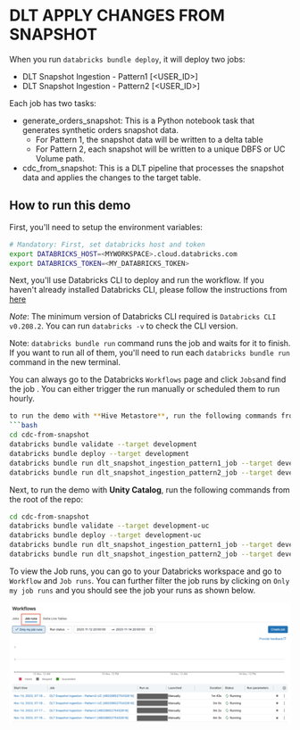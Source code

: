 # DLT APPLY CHANGES FROM SNAPSHOT

When you run `databricks bundle deploy`, it will deploy two jobs:
* DLT Snapshot Ingestion - Pattern1 [<USER_ID>]
* DLT Snapshot Ingestion - Pattern2 [<USER_ID>]

Each job has two tasks:
* generate_orders_snapshot: This is a Python notebook task that generates synthetic orders snapshot data. 
  * For Pattern 1, the snapshot data will be written to a delta table
  * For Pattern 2, each snapshot will be written to a unique DBFS or UC Volume path. 
* cdc_from_snapshot: This is a DLT pipeline that processes the snapshot data and applies the changes to the target table. 
 


## How to run this demo
First, you'll need to setup the environment variables:
```bash
# Mandatory: First, set databricks host and token
export DATABRICKS_HOST=<MYWORKSPACE>.cloud.databricks.com
export DATABRICKS_TOKEN=<MY_DATABRICKS_TOKEN>
```
Next, you'll use Databricks CLI to deploy and run the workflow. If you haven't already installed Databricks CLI, 
please follow the instructions from [here](https://docs.databricks.com/en/dev-tools/cli/install.html)

*Note*: The minimum version of Databricks CLI required is `Databricks CLI v0.208.2`. You can run `databricks -v` 
to check the CLI version.

Note: `databricks bundle run` command runs the job and waits for it to finish. If you want to run all of them, you'll need to run each `databricks bundle run` command in the new terminal.

You can always go to the Databricks `Workflows` page and click `Jobs`and find the job . You can either trigger the run manually or scheduled them to run hourly.


```bash
to run the demo with **Hive Metastore**, run the following commands from the root of the repo:
```bash
cd cdc-from-snapshot
databricks bundle validate --target development
databricks bundle deploy --target development
databricks bundle run dlt_snapshot_ingestion_pattern1_job --target development
databricks bundle run dlt_snapshot_ingestion_pattern2_job --target development
```

Next, to run the demo with **Unity Catalog**, run the following commands from the root of the repo:
```bash
cd cdc-from-snapshot
databricks bundle validate --target development-uc
databricks bundle deploy --target development-uc
databricks bundle run dlt_snapshot_ingestion_pattern1_job --target development-uc
databricks bundle run dlt_snapshot_ingestion_pattern2_job --target development-uc
```

To view the Job runs, you can go to your Databricks workspace and go to `Workflow` and `Job runs`. You can further filter the job runs by clicking on `Only my job runs` and you should see the job your runs as shown below.

![Job Runs](dlt_snapshot_processing_job_runs.png)